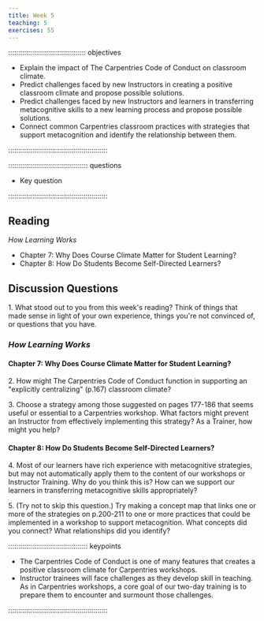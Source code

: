 ```yaml
---
title: Week 5
teaching: 5
exercises: 55
---
```


::::::::::::::::::::::::::::::::::::::: objectives

- Explain the impact of The Carpentries Code of Conduct on classroom climate.
- Predict challenges faced by new Instructors in creating a positive classroom climate and propose possible solutions.
- Predict challenges faced by new Instructors and learners in transferring metacognitive skills to a new learning process and propose possible solutions.
- Connect common Carpentries classroom practices with strategies that support metacognition and identify the relationship between them.

::::::::::::::::::::::::::::::::::::::::::::::::::

:::::::::::::::::::::::::::::::::::::::: questions

- Key question

::::::::::::::::::::::::::::::::::::::::::::::::::

## Reading

*How Learning Works*

- Chapter 7: Why Does Course Climate Matter for Student Learning?
- Chapter 8: How Do Students Become Self-Directed Learners?

## Discussion Questions

1\. What stood out to you from this week's reading? Think of things that made sense in light of your own experience, things you're not convinced of, or questions that you have.

### *How Learning Works*

#### Chapter 7: Why Does Course Climate Matter for Student Learning?

2\. How might The Carpentries Code of Conduct function in supporting an "explicitly centralizing" (p.167) classroom climate?

3\. Choose a strategy among those suggested on pages 177-186 that seems useful or essential to a Carpentries workshop. What factors might prevent an Instructor from effectively implementing this strategy? As a Trainer, how might you help?

#### Chapter 8: How Do Students Become Self-Directed Learners?

4\. Most of our learners have rich experience with metacognitive strategies, but may not automatically apply them to the content of our workshops or Instructor Training. Why do you think this is? How can we support our learners in transferring metacognitive skills appropriately?

5\. (Try not to skip this question.) Try making a concept map that links one or more of the strategies on p.200-211 to one or more practices that could be implemented in a workshop to support metacognition. What concepts did you connect? What relationships did you identify?

:::::::::::::::::::::::::::::::::::::::: keypoints

- The Carpentries Code of Conduct is one of many features that creates a positive classroom climate for Carpentries workshops.
- Instructor trainees will face challenges as they develop skill in teaching. As in Carpentries workshops, a core goal of our two-day training is to prepare them to encounter and surmount those challenges.

::::::::::::::::::::::::::::::::::::::::::::::::::


